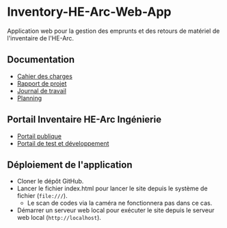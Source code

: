 # Inventory-HE-Arc-Web-App
Application web pour la gestion des emprunts et des retours de matériel de l'inventaire de l'HE-Arc.

## Documentation
* [Cahier des charges](https://github.com/HE-Arc/Inventory-HE-Arc-Web-App/blob/master/doc/Cahier%20des%20charges.md)
* [Rapport de projet]()
* [Journal de travail](https://github.com/HE-Arc/Inventory-HE-Arc-Web-App/blob/master/doc/Journal%20de%20travail.md)
* [Planning](https://github.com/HE-Arc/Inventory-HE-Arc-Web-App/blob/master/doc/Planning.png)

## Portail Inventaire HE-Arc Ingénierie
* [Portail publique](https://inventory.ing.he-arc.ch/)
* [Portail de test et développement](https://inventory-dev.ing.he-arc.ch/)

## Déploiement de l'application
* Cloner le dépôt GitHub.
* Lancer le fichier index.html pour lancer le site depuis le système de fichier (`file:///`).
  * Le scan de codes via la caméra ne fonctionnera pas dans ce cas.
* Démarrer un serveur web local pour exécuter le site depuis le serveur web local (`http://localhost`).